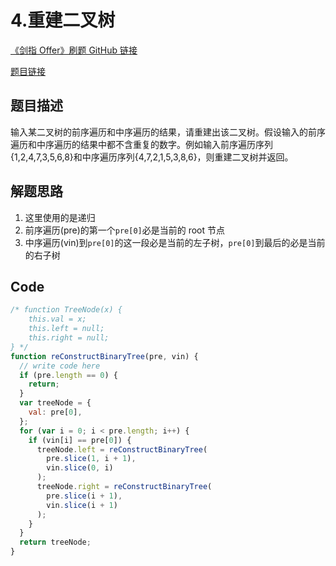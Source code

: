 # 4.重建二叉树

[《剑指 Offer》刷题 GitHub 链接](https://github.com/zhning12/Coding-Interviews)

[题目链接](https://www.nowcoder.com/practice/8a19cbe657394eeaac2f6ea9b0f6fcf6?tpId=13&tqId=11157&rp=1&ru=/ta/coding-interviews&qru=/ta/coding-interviews/question-ranking)

## 题目描述

输入某二叉树的前序遍历和中序遍历的结果，请重建出该二叉树。假设输入的前序遍历和中序遍历的结果中都不含重复的数字。例如输入前序遍历序列{1,2,4,7,3,5,6,8}和中序遍历序列{4,7,2,1,5,3,8,6}，则重建二叉树并返回。

## 解题思路

1. 这里使用的是递归
2. 前序遍历(pre)的第一个`pre[0]`必是当前的 root 节点
3. 中序遍历(vin)到`pre[0]`的这一段必是当前的左子树，`pre[0]`到最后的必是当前的右子树

## Code

```javascript
/* function TreeNode(x) {
    this.val = x;
    this.left = null;
    this.right = null;
} */
function reConstructBinaryTree(pre, vin) {
  // write code here
  if (pre.length == 0) {
    return;
  }
  var treeNode = {
    val: pre[0],
  };
  for (var i = 0; i < pre.length; i++) {
    if (vin[i] == pre[0]) {
      treeNode.left = reConstructBinaryTree(
        pre.slice(1, i + 1),
        vin.slice(0, i)
      );
      treeNode.right = reConstructBinaryTree(
        pre.slice(i + 1),
        vin.slice(i + 1)
      );
    }
  }
  return treeNode;
}
```

